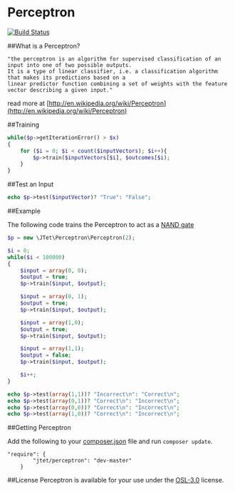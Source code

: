 Perceptron
==========

[![Build Status](https://secure.travis-ci.org/jtet/Perceptron.png?branch=master)](https://travis-ci.org/jtet/Perceptron)

##What is a Perceptron?

```
"the perceptron is an algorithm for supervised classification of an input into one of two possible outputs.
It is a type of linear classifier, i.e. a classification algorithm that makes its predictions based on a
linear predictor function combining a set of weights with the feature vector describing a given input."
```
read more at [http://en.wikipedia.org/wiki/Perceptron](http://en.wikipedia.org/wiki/Perceptron)

##Training

```php
while($p->getIterationError() > $x)
{
    for ($i = 0; $i < count($inputVectors); $i++){
        $p->train($inputVectors[$i], $outcomes[$i);
    }
}
```

##Test an Input

```php
echo $p->test($inputVector)? "True": "False";
```

##Example

The following code trains the Perceptron to act as a [NAND gate](http://en.wikipedia.org/wiki/NAND_gate)

```php
$p = new \JTet\Perceptron\Perceptron(2);

$i = 0;
while($i < 100000)
{
    $input = array(0, 0);
    $output = true;
    $p->train($input, $output);

    $input = array(0, 1);
    $output = true;
    $p->train($input, $output);

    $input = array(1,0);
    $output = true;
    $p->train($input, $output);

    $input = array(1,1);
    $output = false;
    $p->train($input, $output);

    $i++;
}

echo $p->test(array(1,1))? "Incorrect\n": "Correct\n";
echo $p->test(array(0,1))? "Correct\n": "Incorrect\n";
echo $p->test(array(0,0))? "Correct\n": "Incorrect\n";
echo $p->test(array(1,0))? "Correct\n": "Incorrect\n";
```

##Getting Perceptron

Add the following to your [composer.json](http://getcomposer.org) file and run `composer update`.

```
"require": {
        "jtet/perceptron": "dev-master"
    }
```

##License
Perceptron is available for your use under the [OSL-3.0](http://www.spdx.org/licenses/OSL-3.0#licenseText) license.